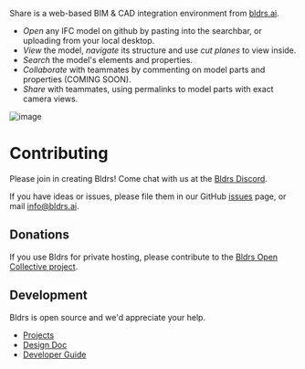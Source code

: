 Share is a web-based BIM & CAD integration environment from [bldrs.ai](https://bldrs.ai/).

- *Open* any IFC model on github by pasting into the searchbar, or uploading from your local desktop.
- *View* the model, *navigate* its structure and use *cut planes* to view inside.
- *Search* the model's elements and properties.
- *Collaborate* with teammates by commenting on model parts and properties (COMING SOON).
- *Share* with teammates, using permalinks to model parts with exact camera views.

![image](https://user-images.githubusercontent.com/2480879/173548785-c61ac976-751e-4a1f-ba28-1514b44d539e.png)

# Contributing
Please join in creating Bldrs!  Come chat with us at the [Bldrs Discord](https://discord.gg/apWHfDtkJs).

If you have ideas or issues, please file them in our GitHub [issues](https://github.com/bldrs-ai/Share/issues) page, or mail info@bldrs.ai.

## Donations 
If you use Bldrs for private hosting, please contribute to the [Bldrs Open Collective project](https://opencollective.com/bldrs).

## Development
Bldrs is open source and we'd appreciate your help.
- [Projects](https://github.com/orgs/bldrs-ai/projects?type=beta)
- [Design Doc](https://github.com/bldrs-ai/Share/wiki/Design)
- [Developer Guide](https://github.com/bldrs-ai/Share/wiki/Developer-Guide)
